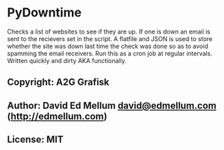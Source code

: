 # PyDowntime

Checks a list of websites to see if they are up.
If one is down an email is sent to the recievers set in the script.
A flatfile and JSON is used to store whether the site was down last time the
check was done so as to avoid spamming the email receivers.
Run this as a cron job at regular intervals.
Written quickly and dirty AKA functionally.

## Copyright: A2G Grafisk
## Author: David Ed Mellum <david@edmellum.com> (http://edmellum.com)
## License: MIT